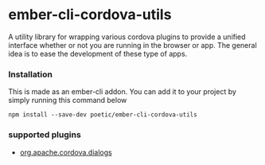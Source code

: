 # ember-cli-cordova-utils

A utility library for wrapping various cordova plugins to provide a unified
interface whether or not you are running in the browser or app. The general idea
is to ease the development of these type of apps.

### Installation

This is made as an ember-cli addon. You can add it to your project by simply
running this command below

```
npm install --save-dev poetic/ember-cli-cordova-utils
```

### supported plugins

+ [org.apache.cordova.dialogs](https://github.com/apache/cordova-plugin-dialogs/blob/master/doc/index.md)
